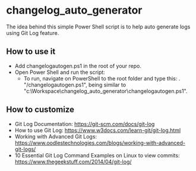 # changelog_auto_generator

The idea behind this simple Power Shell script is to help auto generate logs using Git Log feature.

## How to use it

* Add changelogautogen.ps1 in the root of your repo.
* Open Power Shell and run the script:
    * To run, navigate on PowerShell to the root folder and type this: . "<full-path>/changelogautogen.ps1", being <full-path> similar to "c:\Workspace\changelog_auto_generator\changelogautogen.ps1".

## How to customize

* Git Log Documentation: https://git-scm.com/docs/git-log
* How to use Git Log: https://www.w3docs.com/learn-git/git-log.html
* Working with Advanced Git Logs: https://www.oodlestechnologies.com/blogs/working-with-advanced-git-logs/
* 10 Essential Git Log Command Examples on Linux to view commits: https://www.thegeekstuff.com/2014/04/git-log/